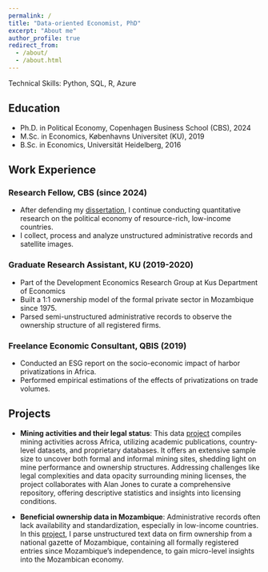 ```yaml
---
permalink: /
title: "Data-oriented Economist, PhD"
excerpt: "About me"
author_profile: true
redirect_from: 
  - /about/
  - /about.html
---
```



Technical Skills: Python, SQL, R, Azure


## Education

- Ph.D. in Political Economy, Copenhagen Business School (CBS), 2024
- M.Sc. in Economics, Københavns Universitet (KU), 2019
- B.Sc. in Economics, Universität Heidelberg, 2016

## Work Experience

### Research Fellow, CBS  (since 2024)

- After defending my [dissertation](https://research.cbs.dk/en/publications/essays-on-business-and-politics-in-resource-abundant-low-income-c), I continue conducting quantitative research on the political economy of resource-rich, low-income countries.
-  I collect, process and analyze unstructured administrative records and
satellite images.



### Graduate Research Assistant, KU (2019-2020)

- Part of the Development Economics Research Group at Kus Department of Economics
- Built a 1:1 ownership model of the formal private sector in Mozambique since 1975.
- Parsed semi-unstructured administrative records to observe the ownership structure of all registered firms.

### Freelance Economic Consultant, QBIS (2019)

- Conducted an ESG report on the socio-economic impact of harbor privatizations in Africa.
- Performed empirical estimations of the effects of privatizations on trade volumes.


## Projects

- **Mining activities and their legal status**: This data [project](https://schillingerkurs.github.io/data/) compiles mining activities across Africa, utilizing academic publications, country-level datasets, and proprietary databases. It offers an extensive sample size to uncover both formal and informal mining sites, shedding light on mine performance and ownership structures. Addressing challenges like legal complexities and data opacity surrounding mining licenses, the project collaborates with Alan Jones to curate a comprehensive repository, offering descriptive statistics and insights into licensing conditions.


- **Beneficial ownership data in Mozambique**: Administrative records often lack availability and standardization, especially in low-income countries. In this [project](https://schillingerkurs.github.io/thesis/pages/econ_moz.html), I parse unstructured text data on firm ownership from a national gazette of Mozambique, containing all formally registered entries since Mozambique’s independence, to gain micro-level insights into the Mozambican economy.


